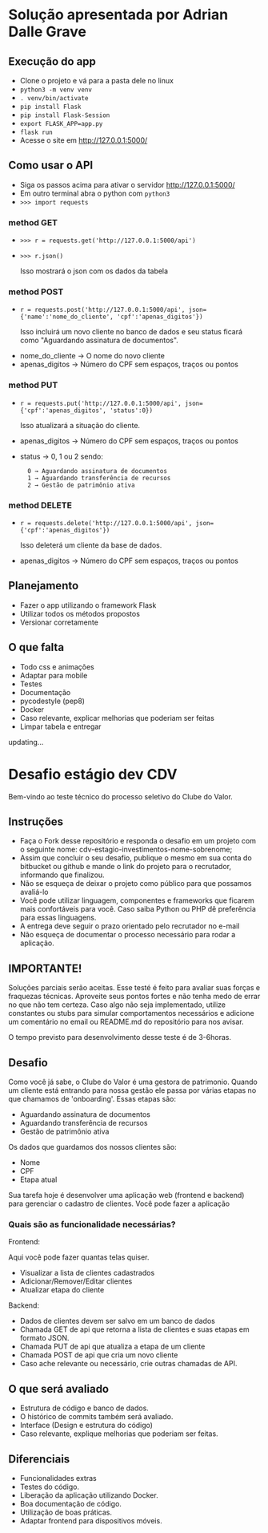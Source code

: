 # Solução apresentada por Adrian Dalle Grave #

## Execução do app

* Clone o projeto e vá para a pasta dele no linux
* `python3 -m venv venv`
* `. venv/bin/activate`
* `pip install Flask`
* `pip install Flask-Session`
* `export FLASK_APP=app.py`
* `flask run`
* Acesse o site em http://127.0.0.1:5000/

## Como usar o API

* Siga os passos acima para ativar o servidor http://127.0.0.1:5000/
* Em outro terminal abra o python com `python3`
* `>>> import requests`

### method GET

* `>>> r = requests.get('http://127.0.0.1:5000/api')`
* `>>> r.json()`

    Isso mostrará o json com os dados da tabela

### method POST

* `r = requests.post('http://127.0.0.1:5000/api', json={'name':'nome_do_cliente', 'cpf':'apenas_digitos'})`

    Isso incluirá um novo cliente no banco de dados e seu status ficará como "Aguardando assinatura de documentos".

- nome_do_cliente → O nome do novo cliente
- apenas_digitos → Número do CPF sem espaços, traços ou pontos

### method PUT

* `r = requests.put('http://127.0.0.1:5000/api', json={'cpf':'apenas_digitos', 'status':0})`

    Isso atualizará a situação do cliente. 

- apenas_digitos → Número do CPF sem espaços, traços ou pontos
- status → 0, 1 ou 2 sendo:

        0 → Aguardando assinatura de documentos
        1 → Aguardando transferência de recursos
        2 → Gestão de patrimônio ativa

### method DELETE

* `r = requests.delete('http://127.0.0.1:5000/api', json={'cpf':'apenas_digitos'})`

    Isso deleterá um cliente da base de dados.

- apenas_digitos → Número do CPF sem espaços, traços ou pontos    


## Planejamento

* Fazer o app utilizando o framework Flask
* Utilizar todos os métodos propostos
* Versionar corretamente

## O que falta

* Todo css e animações
* Adaptar para mobile
* Testes
* Documentação
* pycodestyle (pep8)
* Docker
* Caso relevante, explicar melhorias que poderiam ser feitas
* Limpar tabela e entregar


updating...




# Desafio estágio dev CDV #

Bem-vindo ao teste técnico do processo seletivo do Clube do Valor.

## Instruções ##

* Faça o Fork desse repositório e responda o desafio em um projeto com o seguinte nome: cdv-estagio-investimentos-nome-sobrenome;
* Assim que concluir o seu desafio, publique o mesmo em sua conta do bitbucket ou github e mande o link do projeto para o recrutador, informando que finalizou.
* Não se esqueça de deixar o projeto como público para que possamos avaliá-lo
* Você pode utilizar linguagem, componentes e frameworks que ficarem mais confortáveis para você. Caso saiba Python ou PHP dê preferência para essas linguagens. 
* A entrega deve seguir o prazo orientado pelo recrutador no e-mail
* Não esqueça de documentar o processo necessário para rodar a aplicação.

## IMPORTANTE! ## 

Soluções parciais serão aceitas. 
Esse testé é feito para avaliar suas forças e fraquezas técnicas. Aproveite seus pontos fortes e não tenha medo de errar no que não tem certeza. 
Caso algo não seja implementado, utilize constantes ou stubs para simular comportamentos necessários e adicione um comentário no email ou README.md do repositório para nos avisar.

O tempo previsto para desenvolvimento desse teste é de 3-6horas.

## Desafio ##

Como você já sabe, o Clube do Valor é uma gestora de patrimonio. Quando um cliente está entrando para nossa gestão ele passa por várias etapas no que chamamos de 'onboarding'. 
Essas etapas são:

* Aguardando assinatura de documentos
* Aguardando transferência de recursos
* Gestão de patrimônio ativa

Os dados que guardamos dos nossos clientes são:

* Nome
* CPF
* Etapa atual

Sua tarefa hoje é desenvolver uma aplicação web (frontend e backend) para gerenciar o cadastro de clientes. Você pode fazer a aplicação 

### Quais são as funcionalidade necessárias? ###

Frontend:

Aqui você pode fazer quantas telas quiser.

* Visualizar a lista de clientes cadastrados
* Adicionar/Remover/Editar clientes
* Atualizar etapa do cliente

Backend:

* Dados de clientes devem ser salvo em um banco de dados
* Chamada GET de api que retorna a lista de clientes e suas etapas em formato JSON.
* Chamada PUT de api que atualiza a etapa de um cliente
* Chamada POST de api que cria um novo cliente
* Caso ache relevante ou necessário, crie outras chamadas de API.


## O que será avaliado ##

* Estrutura de código e banco de dados.
* O histórico de commits também será avaliado.
* Interface (Design e estrutura do código)
* Caso relevante, explique melhorias que poderiam ser feitas.

## Diferenciais ##

* Funcionalidades extras
* Testes do código.
* Liberação da aplicação utilizando Docker.
* Boa documentação de código.
* Utilização de boas práticas.
* Adaptar frontend para dispositivos móveis.
